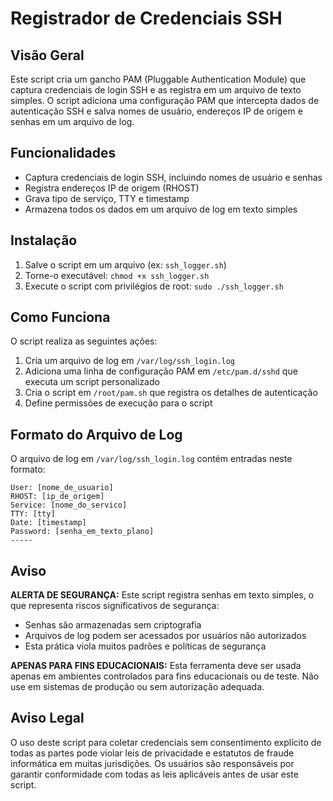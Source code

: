# Registrador de Credenciais SSH

## Visão Geral
Este script cria um gancho PAM (Pluggable Authentication Module) que captura credenciais de login SSH e as registra em um arquivo de texto simples. O script adiciona uma configuração PAM que intercepta dados de autenticação SSH e salva nomes de usuário, endereços IP de origem e senhas em um arquivo de log.

## Funcionalidades
- Captura credenciais de login SSH, incluindo nomes de usuário e senhas
- Registra endereços IP de origem (RHOST)
- Grava tipo de serviço, TTY e timestamp
- Armazena todos os dados em um arquivo de log em texto simples

## Instalação
1. Salve o script em um arquivo (ex: `ssh_logger.sh`)
2. Torne-o executável: `chmod +x ssh_logger.sh`
3. Execute o script com privilégios de root: `sudo ./ssh_logger.sh`

## Como Funciona
O script realiza as seguintes ações:
1. Cria um arquivo de log em `/var/log/ssh_login.log`
2. Adiciona uma linha de configuração PAM em `/etc/pam.d/sshd` que executa um script personalizado
3. Cria o script em `/root/pam.sh` que registra os detalhes de autenticação
4. Define permissões de execução para o script

## Formato do Arquivo de Log
O arquivo de log em `/var/log/ssh_login.log` contém entradas neste formato:
```
User: [nome_de_usuario]
RHOST: [ip_de_origem]
Service: [nome_do_servico]
TTY: [tty]
Date: [timestamp]
Password: [senha_em_texto_plano]
-----
```

## Aviso
**ALERTA DE SEGURANÇA:** Este script registra senhas em texto simples, o que representa riscos significativos de segurança:
- Senhas são armazenadas sem criptografia
- Arquivos de log podem ser acessados por usuários não autorizados
- Esta prática viola muitos padrões e políticas de segurança

**APENAS PARA FINS EDUCACIONAIS:** Esta ferramenta deve ser usada apenas em ambientes controlados para fins educacionais ou de teste. Não use em sistemas de produção ou sem autorização adequada.

## Aviso Legal
O uso deste script para coletar credenciais sem consentimento explícito de todas as partes pode violar leis de privacidade e estatutos de fraude informática em muitas jurisdições. Os usuários são responsáveis por garantir conformidade com todas as leis aplicáveis antes de usar este script.
